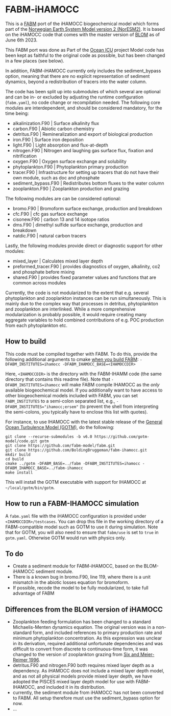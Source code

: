 # FABM-iHAMOCC

This is a [FABM](https://fabm.net) port of the iHAMOCC biogeochemical model which forms part of the [Norwegian Earth System Model version 2 (NorESM2)](https://doi.org/10.5194/gmd-13-2393-2020). It is based on the iHAMOCC code that comes with the master version of [BLOM](https://noresm-docs.readthedocs.io/en/noresm2/model-description/ocn_model.html) as of June 6th 2023.

This FABM port was done as Part of the [Ocean ICU](https://ocean-icu.eu/) project
Model code has been kept as faithful to the original code as possible, but has been changed in a few places (see below).

In addition, FABM-iHAMOCC currently only includes the sediment_bypass option, meaning that there are no explicit representation of sediment dynamics, beyond a redistribution of tracers into the water column.

The code has been split up into submodules of which several are optional and can be in- or excluded by adjusting the runtime configuration (`fabm.yaml`), no code change or recompilation needed. 
The following core modules are interdependent, and should be considered mandatory, for the time being:
* alkalinization.F90    | Surface alkalinity flux
* carbon.F90            | Abiotic carbon chemistry
* detritus.F90          | Remineralization and export of biological production
* iron.F90              | Surface iron deposition
* light.F90             | Light absorption and flux-at-depth
* nitrogen.F90          | Nitrogen and laughing gas surface flux, fixation and nitrification
* oxygen.F90            | Oxygen surface exchange and solubility
* phytoplankton.F90     | Phytoplankton primary production
* tracer.F90  | Infrastructure for setting up tracers that do not have their own module, such as doc and phosphate
* sediment_bypass.F90   | Redistributes bottom fluxes to the water column
* zooplankton.F90       | Zooplankton production and grazing

The following modules are can be considered optional:
* bromo.F90             | Bromoform surface exchange, production and breakdown
* cfc.F90               | cfc gas surface exchange
* cisonew.F90           | carbon 13 and 14 isotope ratios
* dms.F90               | dimethyl sulfide surface exchange, production and breakdown
* natdic.F90            | natural carbon tracers

Lastly, the following modules provide direct or diagnostic support for other modules:
* mixed_layer           | Calculates mixed layer depth
* preformed_tracer.F90  | provides diagnostics of oxygen, alkalinity, co2 and phosphate before mixing
* shared.F90            | provides fixed parameter values and functions that are common across modules

Currently, the code is not modularized to the extent that e.g. several phytoplankton and zooplankton instances can be run simultaneously. This is mainly due to the complex way that processes in detritus, phytoplankton and zooplankton are interlinked. While a more comprehensive modularization is probably possible, it would require creating many aggregate variables to hold combined contributions of e.g. POC production from each phytoplankton etc.

## How to build

This code must be compiled together with FABM. To do this, provide the following additional arguments to cmake [when you build FABM](https://github.com/fabm-model/fabm/wiki/Building-and-installing): `-DFABM_INSTITUTES=ihamocc -DFABM_IHAMOCC_BASE=<IHAMOCCDIR>`

Here, `<IHAMOCCDIR>` is the directory with the FABM-IHAMM code (the same directory that contains this readme file). Note that `-DFABM_INSTITUTES=ihamocc` will make FABM compile IHAMOCC as the *only* available biogeochemical model. If you additionally want to have access to other biogeochemical models included with FABM, you can set `FABM_INSTITUTES` to a semi-colon separated list, e.g., `-DFABM_INSTITUTES="ihamocc;ersem"` (to prevent the shell from interpreting the semi-colons, you typically have to enclose this list with quotes).

For instance, to use IHAMOCC with the latest stable release of the [General Ocean Turbulence Model (GOTM)](https://gotm.net/), do the following:

```
git clone --recurse-submodules -b v6.0 https://github.com/gotm-model/code.git gotm
git clone https://github.com/fabm-model/fabm.git
git clone https://github.com/BoldingBruggeman/fabm-ihamocc.git
mkdir build
cd build
cmake ../gotm -DFABM_BASE=../fabm -DFABM_INSTITUTES=ihamocc -DFABM_IHAMOCC_BASE=../fabm-ihamocc
make install
```

This will install the GOTM executable with support for IHAMOCC at `~/local/gotm/bin/gotm`.

## How to run a FABM-IHAMOCC simulation

A `fabm.yaml` file with the iHAMOCC configuration is provided under `<IHAMOCCDIR>/testcases`. You can drop this file in the working directory of a FABM-compatible model such as GOTM to use it during simulation. Note that for GOTM, you will also need to ensure that `fabm/use` is set to `true` in `gotm.yaml`. Otherwise GOTM would run with physics only.

## To do

* Create a sediment module for FABM-iHAMOCC, based on the BLOM-iHAMOCC sediment module.
* There is a known bug in bromo.F90, line 119, where there is a unit mismatch in the abiotic losses equation for bromoform.
* If possible, recode the model to be fully modularized, to take full advantage of FABM

## Differences from the BLOM version of iHAMOCC

* Zooplankton feeding formulation has been changed to a standard Michaelis-Menten dynamics equation. The original version was in a non-standard form, and included references to primary production rate and minimum phytoplankton concentration. As this expression was unclear in its derivation, required additional unfortunate dependencies and was difficult to convert from discrete to continuous-time form, it was changed to the version of zooplankton grazing from [Six and Meier-Reimer 1996](https://doi.org/10.1029/96GB02561).
* detritus.F90 and nitrogen.F90 both requires mixed layer depth as a dependency. As iHAMOCC does not include a mixed layer depth model, and as not all physical models provide mixed layer depth, we have adopted the PISCES mixed layer depth model for use with FABM-IHAMOCC, and included it in its distribution.
* currently, the sediment module from iHAMOCC has not been converted to FABM. All setup therefore must use the sediment_bypass option for now.
* ...